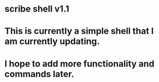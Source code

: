 # scribe shell v1.1
# This is currently a simple shell that I am currently updating.
# I hope to add more functionality and commands later.